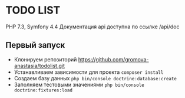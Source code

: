  TODO LIST
 ========================
 PHP 7.3, Symfony 4.4
 Документация api доступна по ссылке /api/doc
 
 Первый запуск
 -------------------------
-  Клонируем репозиторий https://github.com/gromova-anastasia/todolist.git
-  Устанавливаем зависимости для проекта ```composer install```
-  Создаем базу данных ```php bin/console doctrine:database:create```
-  Заполняем тестовыми значениями ```php bin/console doctrine:fixtures:load```
  
 